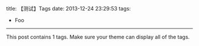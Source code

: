 title: 【测试】Tags
date: 2013-12-24 23:29:53
tags:
- Foo
---

This post contains 1 tags. Make sure your theme can display all of the tags.